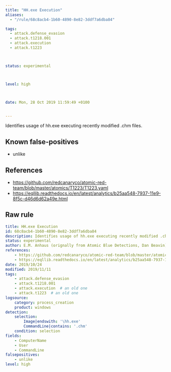 ```yaml
---
title: "HH.exe Execution"
aliases:
  - "/rule/68c8acb4-1b60-4890-8e82-3ddf7a6dba84"

tags:
  - attack.defense_evasion
  - attack.t1218.001
  - attack.execution
  - attack.t1223



status: experimental



level: high



date: Mon, 28 Oct 2019 11:59:49 +0100


---
```


Identifies usage of hh.exe executing recently modified .chm files.

<!--more-->


## Known false-positives

* unlike



## References

* https://github.com/redcanaryco/atomic-red-team/blob/master/atomics/T1223/T1223.yaml
* https://eqllib.readthedocs.io/en/latest/analytics/b25aa548-7937-11e9-8f5c-d46d6d62a49e.html


## Raw rule
```yaml
title: HH.exe Execution
id: 68c8acb4-1b60-4890-8e82-3ddf7a6dba84
description: Identifies usage of hh.exe executing recently modified .chm files.
status: experimental
author: E.M. Anhaus (orignally from Atomic Blue Detections, Dan Beavin), oscd.community
references:
    - https://github.com/redcanaryco/atomic-red-team/blob/master/atomics/T1223/T1223.yaml
    - https://eqllib.readthedocs.io/en/latest/analytics/b25aa548-7937-11e9-8f5c-d46d6d62a49e.html
date: 2019/10/24
modified: 2019/11/11
tags:
    - attack.defense_evasion
    - attack.t1218.001
    - attack.execution  # an old one
    - attack.t1223  # an old one
logsource:
    category: process_creation
    product: windows
detection:
    selection:
        Image|endswith: '\hh.exe'
        CommandLine|contains: '.chm'
    condition: selection
fields:
    - ComputerName
    - User
    - CommandLine
falsepositives:
    - unlike
level: high

```

